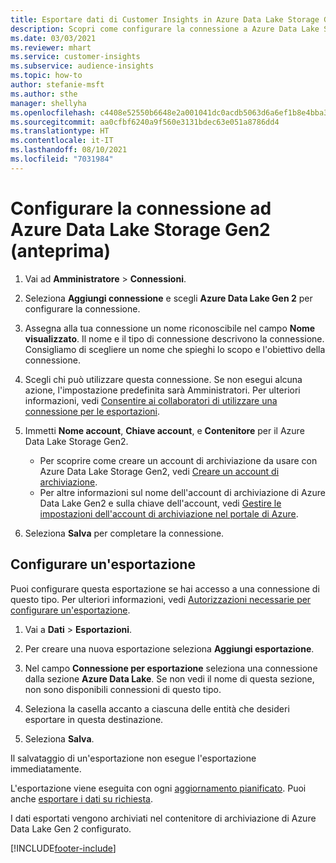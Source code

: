 ```yaml
---
title: Esportare dati di Customer Insights in Azure Data Lake Storage Gen2
description: Scopri come configurare la connessione a Azure Data Lake Storage Gen2.
ms.date: 03/03/2021
ms.reviewer: mhart
ms.service: customer-insights
ms.subservice: audience-insights
ms.topic: how-to
author: stefanie-msft
ms.author: sthe
manager: shellyha
ms.openlocfilehash: c4408e52550b6648e2a001041dc0acdb5063d6a6ef1b8e4bba3321bf25fefcfc
ms.sourcegitcommit: aa0cfbf6240a9f560e3131bdec63e051a8786dd4
ms.translationtype: HT
ms.contentlocale: it-IT
ms.lasthandoff: 08/10/2021
ms.locfileid: "7031984"
---
```

# <a name="set-up-the-connection-to-azure-data-lake-storage-gen2-preview"></a>Configurare la connessione ad Azure Data Lake Storage Gen2 (anteprima)

1. Vai ad **Amministratore** > **Connessioni**.

1. Seleziona **Aggiungi connessione** e scegli **Azure Data Lake Gen 2** per configurare la connessione.

1. Assegna alla tua connessione un nome riconoscibile nel campo **Nome visualizzato**. Il nome e il tipo di connessione descrivono la connessione. Consigliamo di scegliere un nome che spieghi lo scopo e l'obiettivo della connessione.

1. Scegli chi può utilizzare questa connessione. Se non esegui alcuna azione, l'impostazione predefinita sarà Amministratori. Per ulteriori informazioni, vedi [Consentire ai collaboratori di utilizzare una connessione per le esportazioni](connections.md#allow-contributors-to-use-a-connection-for-exports).

1. Immetti **Nome account**, **Chiave account**, e **Contenitore** per il Azure Data Lake Storage Gen2.
    - Per scoprire come creare un account di archiviazione da usare con Azure Data Lake Storage Gen2, vedi [Creare un account di archiviazione](/azure/storage/blobs/create-data-lake-storage-account). 
    - Per altre informazioni sul nome dell'account di archiviazione di Azure Data Lake Gen2 e sulla chiave dell'account, vedi [Gestire le impostazioni dell'account di archiviazione nel portale di Azure](/azure/storage/common/storage-account-manage).

1. Seleziona **Salva** per completare la connessione. 

## <a name="configure-an-export"></a>Configurare un'esportazione

Puoi configurare questa esportazione se hai accesso a una connessione di questo tipo. Per ulteriori informazioni, vedi [Autorizzazioni necessarie per configurare un'esportazione](export-destinations.md#set-up-a-new-export).

1. Vai a **Dati** > **Esportazioni**.

1. Per creare una nuova esportazione seleziona **Aggiungi esportazione**.

1. Nel campo **Connessione per esportazione** seleziona una connessione dalla sezione **Azure Data Lake**. Se non vedi il nome di questa sezione, non sono disponibili connessioni di questo tipo.

1. Seleziona la casella accanto a ciascuna delle entità che desideri esportare in questa destinazione.

1. Seleziona **Salva**.

Il salvataggio di un'esportazione non esegue l'esportazione immediatamente.

L'esportazione viene eseguita con ogni [aggiornamento pianificato](system.md#schedule-tab). Puoi anche [esportare i dati su richiesta](export-destinations.md#run-exports-on-demand). 

I dati esportati vengono archiviati nel contenitore di archiviazione di Azure Data Lake Gen 2 configurato. 

[!INCLUDE[footer-include](../includes/footer-banner.md)]
